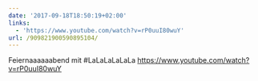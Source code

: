 ```yaml
---
date: '2017-09-18T18:50:19+02:00'
links:
  - 'https://www.youtube.com/watch?v=rP0uuI80wuY'
url: /909821900590895104/
---
```

Feiernaaaaaabend mit #LaLaLaLaLaLa https://www.youtube.com/watch?v=rP0uuI80wuY
